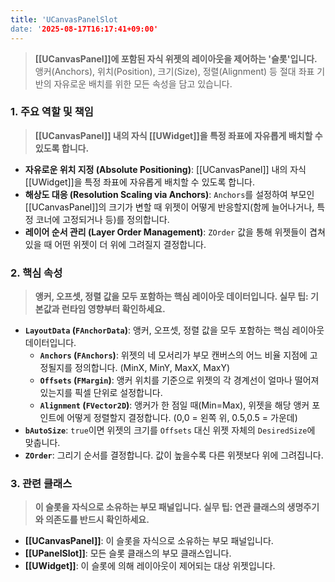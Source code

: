 ```yaml
---
title: 'UCanvasPanelSlot
date: '2025-08-17T16:17:41+09:00'
---
```




> **[[UCanvasPanel]]에 포함된 자식 위젯의 레이아웃을 제어하는 '슬롯'입니다.** 앵커(Anchors), 위치(Position), 크기(Size), 정렬(Alignment) 등 절대 좌표 기반의 자유로운 배치를 위한 모든 속성을 담고 있습니다.

### **1. 주요 역할 및 책임**
> **[[UCanvasPanel]] 내의 자식 [[UWidget]]을 특정 좌표에 자유롭게 배치할 수 있도록 합니다.**
* **자유로운 위치 지정 (Absolute Positioning)**:
	[[UCanvasPanel]] 내의 자식 [[UWidget]]을 특정 좌표에 자유롭게 배치할 수 있도록 합니다.
* **해상도 대응 (Resolution Scaling via Anchors)**:
	`Anchors`를 설정하여 부모인 [[UCanvasPanel]]의 크기가 변할 때 위젯이 어떻게 반응할지(함께 늘어나거나, 특정 코너에 고정되거나 등)를 정의합니다.
* **레이어 순서 관리 (Layer Order Management)**:
	`ZOrder` 값을 통해 위젯들이 겹쳐 있을 때 어떤 위젯이 더 위에 그려질지 결정합니다.

### **2. 핵심 속성**
> **앵커, 오프셋, 정렬 값을 모두 포함하는 핵심 레이아웃 데이터입니다. 실무 팁: 기본값과 런타임 영향부터 확인하세요.**
* **`LayoutData` (`FAnchorData`)**:
	앵커, 오프셋, 정렬 값을 모두 포함하는 핵심 레이아웃 데이터입니다.
    * **`Anchors` (`FAnchors`)**:
    	위젯의 네 모서리가 부모 캔버스의 어느 비율 지점에 고정될지를 정의합니다. (MinX, MinY, MaxX, MaxY)
    * **`Offsets` (`FMargin`)**:
    	앵커 위치를 기준으로 위젯의 각 경계선이 얼마나 떨어져 있는지를 픽셀 단위로 설정합니다.
    * **`Alignment` (`FVector2D`)**:
    	앵커가 한 점일 때(Min=Max), 위젯을 해당 앵커 포인트에 어떻게 정렬할지 결정합니다. (0,0 = 왼쪽 위, 0.5,0.5 = 가운데)
* **`bAutoSize`**:
	`true`이면 위젯의 크기를 `Offsets` 대신 위젯 자체의 `DesiredSize`에 맞춥니다.
* **`ZOrder`**:
	그리기 순서를 결정합니다. 값이 높을수록 다른 위젯보다 위에 그려집니다.

### **3. 관련 클래스**
> **이 슬롯을 자식으로 소유하는 부모 패널입니다. 실무 팁: 연관 클래스의 생명주기와 의존도를 반드시 확인하세요.**
* **[[UCanvasPanel]]**:
	이 슬롯을 자식으로 소유하는 부모 패널입니다.
* **[[UPanelSlot]]**:
	모든 슬롯 클래스의 부모 클래스입니다.
* **[[UWidget]]**:
	이 슬롯에 의해 레이아웃이 제어되는 대상 위젯입니다.

